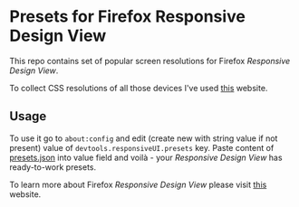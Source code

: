 # Presets for Firefox Responsive Design View

This repo contains set of popular screen resolutions for Firefox _Responsive Design View_.

To collect CSS resolutions of all those devices I've used [this](http://mydevice.io/devices/) website.

## Usage
To use it go to `about:config` and edit (create new with string value if not present) value of `devtools.responsiveUI.presets` key. Paste content of [presets.json](presets.json) into value field and voilà - your _Responsive Design View_ has ready-to-work presets.

To learn more about Firefox _Responsive Design View_ please visit [this](https://developer.mozilla.org/en-US/docs/Tools/Responsive_Design_View) website.
